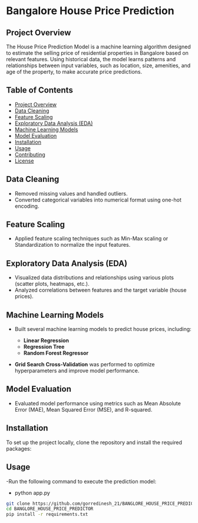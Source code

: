 # Bangalore House Price Prediction

## Project Overview
The House Price Prediction Model is a machine learning algorithm designed to estimate the selling price of residential properties in Bangalore based on relevant features. Using historical data, the model learns patterns and relationships between input variables, such as location, size, amenities, and age of the property, to make accurate price predictions.

## Table of Contents
- [Project Overview](#project-overview)
- [Data Cleaning](#data-cleaning)
- [Feature Scaling](#feature-scaling)
- [Exploratory Data Analysis (EDA)](#exploratory-data-analysis-eda)
- [Machine Learning Models](#machine-learning-models)
- [Model Evaluation](#model-evaluation)
- [Installation](#installation)
- [Usage](#usage)
- [Contributing](#contributing)
- [License](#license)

## Data Cleaning
- Removed missing values and handled outliers.
- Converted categorical variables into numerical format using one-hot encoding.

## Feature Scaling
- Applied feature scaling techniques such as Min-Max scaling or Standardization to normalize the input features.

## Exploratory Data Analysis (EDA)
- Visualized data distributions and relationships using various plots (scatter plots, heatmaps, etc.).
- Analyzed correlations between features and the target variable (house prices).

## Machine Learning Models
- Built several machine learning models to predict house prices, including:
  - **Linear Regression**
  - **Regression Tree**
  - **Random Forest Regressor**
  
- **Grid Search Cross-Validation** was performed to optimize hyperparameters and improve model performance.

## Model Evaluation
- Evaluated model performance using metrics such as Mean Absolute Error (MAE), Mean Squared Error (MSE), and R-squared.

## Installation
To set up the project locally, clone the repository and install the required packages:

## Usage 
-Run the following command to execute the prediction model:
- python app.py


```bash
git clone https://github.com/gorredinesh_21/BANGLORE_HOUSE_PRICE_PREDICTOR.git
cd BANGLORE_HOUSE_PRICE_PREDICTOR
pip install -r requirements.txt



